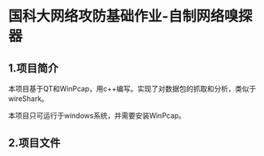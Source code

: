 # 国科大网络攻防基础作业-自制网络嗅探器

## 1.项目简介

本项目基于QT和WinPcap，用c++编写。实现了对数据包的抓取和分析，类似于wireShark。

本项目只可运行于windows系统，并需要安装WinPcap。

## 2.项目文件

